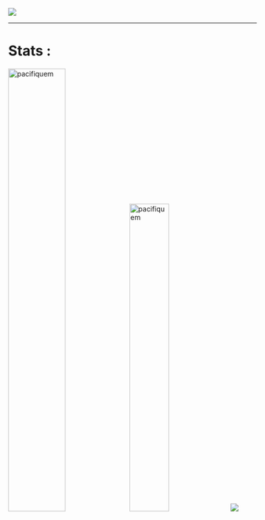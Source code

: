 <a href="#"><img src="https://readme-typing-svg.herokuapp.com/?lines=Hey%20you%20!;%20I%20am%20Pacifiquem;%20a%20Senior%20Backend%20developer;Web%20and%20Mobile%20Expert;5%2B%20years%20of%20rich%20experience;Always%20learning%20new%20tech&font=Pacifico&center=true&width=650&height=120&color=58a6ff&vCenter=true&size=45%22"></a>
<hr>

<h1>Stats : </h1>
<span><img src="https://github-readme-streak-stats.herokuapp.com/?user=pacifiquem&theme=light" alt="pacifiquem" width="48%" /></span>
<span><img src="https://github-readme-stats.vercel.app/api/top-langs?username=pacifiquem&show_icons=true&locale=en&layout=compact" alt="pacifiquem" width="40%" /></span>
<span><img src="https://github-profile-trophy.vercel.app/?username=pacifiquem&theme=light&column=4" /></span>
